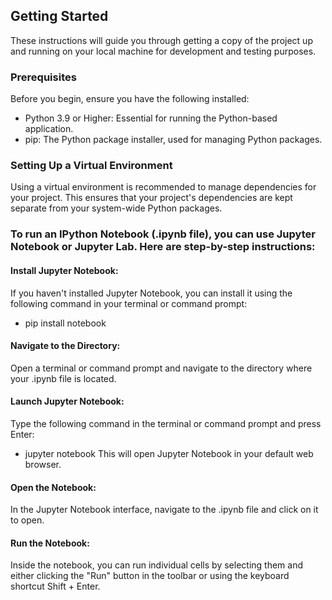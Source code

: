 ## Getting Started
These instructions will guide you through getting a copy of the project up and running on your local machine for development and testing purposes.

### Prerequisites
Before you begin, ensure you have the following installed:

- Python 3.9 or Higher: Essential for running the Python-based application.
- pip: The Python package installer, used for managing Python packages.
### Setting Up a Virtual Environment
Using a virtual environment is recommended to manage dependencies for your project. This ensures that your project's dependencies are kept separate from your system-wide Python packages.

### To run an IPython Notebook (.ipynb file), you can use Jupyter Notebook or Jupyter Lab. Here are step-by-step instructions:
#### Install Jupyter Notebook:
If you haven't installed Jupyter Notebook, you can install it using the following command in your terminal or command prompt:
- pip install notebook
#### Navigate to the Directory:
Open a terminal or command prompt and navigate to the directory where your .ipynb file is located.
#### Launch Jupyter Notebook:
Type the following command in the terminal or command prompt and press Enter:
- jupyter notebook
This will open Jupyter Notebook in your default web browser.

#### Open the Notebook:
In the Jupyter Notebook interface, navigate to the .ipynb file and click on it to open.

#### Run the Notebook:
Inside the notebook, you can run individual cells by selecting them and either clicking the "Run" button in the toolbar or using the keyboard shortcut Shift + Enter.
